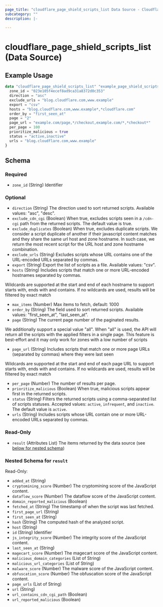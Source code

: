 ```yaml
---
page_title: "cloudflare_page_shield_scripts_list Data Source - Cloudflare"
subcategory: ""
description: |-
  
---
```


# cloudflare_page_shield_scripts_list (Data Source)



## Example Usage

```terraform
data "cloudflare_page_shield_scripts_list" "example_page_shield_scripts_list" {
  zone_id = "023e105f4ecef8ad9ca31a8372d0c353"
  direction = "asc"
  exclude_urls = "blog.cloudflare.com,www.example"
  export = "csv"
  hosts = "blog.cloudflare.com,www.example*,*cloudflare.com"
  order_by = "first_seen_at"
  page = "2"
  page_url = "example.com/page,*/checkout,example.com/*,*checkout*"
  per_page = 100
  prioritize_malicious = true
  status = "active,inactive"
  urls = "blog.cloudflare.com,www.example"
}
```

<!-- schema generated by tfplugindocs -->
## Schema

### Required

- `zone_id` (String) Identifier

### Optional

- `direction` (String) The direction used to sort returned scripts.
Available values: "asc", "desc".
- `exclude_cdn_cgi` (Boolean) When true, excludes scripts seen in a `/cdn-cgi` path from the returned scripts. The default value is true.
- `exclude_duplicates` (Boolean) When true, excludes duplicate scripts. We consider a script duplicate of another if their javascript
content matches and they share the same url host and zone hostname. In such case, we return the most
recent script for the URL host and zone hostname combination.
- `exclude_urls` (String) Excludes scripts whose URL contains one of the URL-encoded URLs separated by commas.
- `export` (String) Export the list of scripts as a file.
Available values: "csv".
- `hosts` (String) Includes scripts that match one or more URL-encoded hostnames separated by commas.

Wildcards are supported at the start and end of each hostname to support starts with, ends with
and contains. If no wildcards are used, results will be filtered by exact match
- `max_items` (Number) Max items to fetch, default: 1000
- `order_by` (String) The field used to sort returned scripts.
Available values: "first_seen_at", "last_seen_at".
- `page` (String) The current page number of the paginated results.

We additionally support a special value "all". When "all" is used, the API will return all the scripts
with the applied filters in a single page. This feature is best-effort and it may only work for zones with 
a low number of scripts
- `page_url` (String) Includes scripts that match one or more page URLs (separated by commas) where they were last seen

Wildcards are supported at the start and end of each page URL to support starts with, ends with
and contains. If no wildcards are used, results will be filtered by exact match
- `per_page` (Number) The number of results per page.
- `prioritize_malicious` (Boolean) When true, malicious scripts appear first in the returned scripts.
- `status` (String) Filters the returned scripts using a comma-separated list of scripts statuses. Accepted values: `active`, `infrequent`, and `inactive`. The default value is `active`.
- `urls` (String) Includes scripts whose URL contain one or more URL-encoded URLs separated by commas.

### Read-Only

- `result` (Attributes List) The items returned by the data source (see [below for nested schema](#nestedatt--result))

<a id="nestedatt--result"></a>
### Nested Schema for `result`

Read-Only:

- `added_at` (String)
- `cryptomining_score` (Number) The cryptomining score of the JavaScript content.
- `dataflow_score` (Number) The dataflow score of the JavaScript content.
- `domain_reported_malicious` (Boolean)
- `fetched_at` (String) The timestamp of when the script was last fetched.
- `first_page_url` (String)
- `first_seen_at` (String)
- `hash` (String) The computed hash of the analyzed script.
- `host` (String)
- `id` (String) Identifier
- `js_integrity_score` (Number) The integrity score of the JavaScript content.
- `last_seen_at` (String)
- `magecart_score` (Number) The magecart score of the JavaScript content.
- `malicious_domain_categories` (List of String)
- `malicious_url_categories` (List of String)
- `malware_score` (Number) The malware score of the JavaScript content.
- `obfuscation_score` (Number) The obfuscation score of the JavaScript content.
- `page_urls` (List of String)
- `url` (String)
- `url_contains_cdn_cgi_path` (Boolean)
- `url_reported_malicious` (Boolean)


